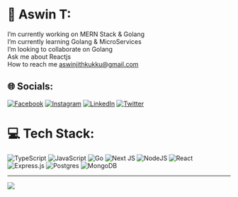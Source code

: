 # 💫 Aswin T:
I’m currently working on MERN Stack & Golang<br> I’m currently learning Golang & MicroServices<br> I’m looking to collaborate on Golang<br>Ask me about Reactjs<br>How to reach me aswinjithkukku@gmail.com


## 🌐 Socials:
[![Facebook](https://img.shields.io/badge/Facebook-%231877F2.svg?logo=Facebook&logoColor=white)](https://facebook.com/aswinjithkukku) [![Instagram](https://img.shields.io/badge/Instagram-%23E4405F.svg?logo=Instagram&logoColor=white)](https://instagram.com/aswinjithkukku) [![LinkedIn](https://img.shields.io/badge/LinkedIn-%230077B5.svg?logo=linkedin&logoColor=white)](https://linkedin.com/in/aswinjithkukku) [![Twitter](https://img.shields.io/badge/Twitter-%231DA1F2.svg?logo=Twitter&logoColor=white)](https://twitter.com/aswinjithkukku) 

# 💻 Tech Stack:
![TypeScript](https://img.shields.io/badge/typescript-%23007ACC.svg?style=for-the-badge&logo=typescript&logoColor=white) ![JavaScript](https://img.shields.io/badge/javascript-%23323330.svg?style=for-the-badge&logo=javascript&logoColor=%23F7DF1E) ![Go](https://img.shields.io/badge/go-%2300ADD8.svg?style=for-the-badge&logo=go&logoColor=white) ![Next JS](https://img.shields.io/badge/Next-black?style=for-the-badge&logo=next.js&logoColor=white) ![NodeJS](https://img.shields.io/badge/node.js-6DA55F?style=for-the-badge&logo=node.js&logoColor=white) ![React](https://img.shields.io/badge/react-%2320232a.svg?style=for-the-badge&logo=react&logoColor=%2361DAFB) ![Express.js](https://img.shields.io/badge/express.js-%23404d59.svg?style=for-the-badge&logo=express&logoColor=%2361DAFB) ![Postgres](https://img.shields.io/badge/postgres-%23316192.svg?style=for-the-badge&logo=postgresql&logoColor=white) ![MongoDB](https://img.shields.io/badge/MongoDB-%234ea94b.svg?style=for-the-badge&logo=mongodb&logoColor=white)

---
[![](https://visitcount.itsvg.in/api?id=aswinjithkukku&icon=0&color=0)](https://visitcount.itsvg.in)

<!-- Proudly created with GPRM ( https://gprm.itsvg.in ) -->
